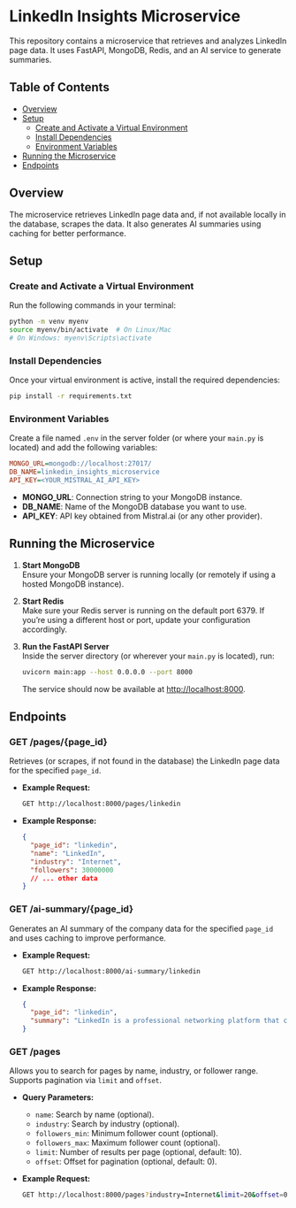 # LinkedIn Insights Microservice

This repository contains a microservice that retrieves and analyzes LinkedIn page data. It uses FastAPI, MongoDB, Redis, and an AI service to generate summaries.

## Table of Contents

- [Overview](#overview)
- [Setup](#setup)
  - [Create and Activate a Virtual Environment](#create-and-activate-a-virtual-environment)
  - [Install Dependencies](#install-dependencies)
  - [Environment Variables](#environment-variables)
- [Running the Microservice](#running-the-microservice)
- [Endpoints](#endpoints)

## Overview

The microservice retrieves LinkedIn page data and, if not available locally in the database, scrapes the data. It also generates AI summaries using caching for better performance.

## Setup

### Create and Activate a Virtual Environment

Run the following commands in your terminal:

```bash
python -m venv myenv
source myenv/bin/activate  # On Linux/Mac
# On Windows: myenv\Scripts\activate
```

### Install Dependencies

Once your virtual environment is active, install the required dependencies:

```bash
pip install -r requirements.txt
```

### Environment Variables

Create a file named `.env` in the server folder (or where your `main.py` is located) and add the following variables:

```ini
MONGO_URL=mongodb://localhost:27017/
DB_NAME=linkedin_insights_microservice
API_KEY=<YOUR_MISTRAL_AI_API_KEY>
```

- **MONGO_URL**: Connection string to your MongoDB instance.
- **DB_NAME**: Name of the MongoDB database you want to use.
- **API_KEY**: API key obtained from Mistral.ai (or any other provider).

## Running the Microservice

1. **Start MongoDB**  
   Ensure your MongoDB server is running locally (or remotely if using a hosted MongoDB instance).

2. **Start Redis**  
   Make sure your Redis server is running on the default port 6379. If you’re using a different host or port, update your configuration accordingly.

3. **Run the FastAPI Server**  
   Inside the server directory (or wherever your `main.py` is located), run:

   ```bash
   uvicorn main:app --host 0.0.0.0 --port 8000
   ```

   The service should now be available at [http://localhost:8000](http://localhost:8000).

## Endpoints

### GET /pages/{page_id}

Retrieves (or scrapes, if not found in the database) the LinkedIn page data for the specified `page_id`.

- **Example Request:**

  ```bash
  GET http://localhost:8000/pages/linkedin
  ```

- **Example Response:**

  ```json
  {
    "page_id": "linkedin",
    "name": "LinkedIn",
    "industry": "Internet",
    "followers": 30000000
    // ... other data
  }
  ```

### GET /ai-summary/{page_id}

Generates an AI summary of the company data for the specified `page_id` and uses caching to improve performance.

- **Example Request:**

  ```bash
  GET http://localhost:8000/ai-summary/linkedin
  ```

- **Example Response:**

  ```json
  {
    "page_id": "linkedin",
    "summary": "LinkedIn is a professional networking platform that connects..."
  }
  ```

### GET /pages

Allows you to search for pages by name, industry, or follower range. Supports pagination via `limit` and `offset`.

- **Query Parameters:**
  - `name`: Search by name (optional).
  - `industry`: Search by industry (optional).
  - `followers_min`: Minimum follower count (optional).
  - `followers_max`: Maximum follower count (optional).
  - `limit`: Number of results per page (optional, default: 10).
  - `offset`: Offset for pagination (optional, default: 0).

- **Example Request:**

  ```bash
  GET http://localhost:8000/pages?industry=Internet&limit=20&offset=0
  ```
